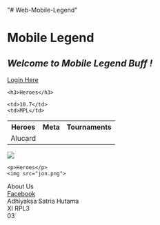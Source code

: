 "# Web-Mobile-Legend" 
<!DOCTYPE html>
<html>
<head>
<h1>Mobile Legend</h1>
<title>ML BUFF</title>
<style type="text/css"></style>
<link href="index1.css" rel="stylesheet">
<h2> <em>Welcome to Mobile Legend Buff !</em>
 </h2>
 <footer><a href="file:///E:/Kelas_11/KK4/DESAIN%20WEB/Bahan%20Mobil%20Lejen/login.html" target="_blank">Login Here</a></footer>
	
	<h3>Heroes</h3>
		
<body>
<table>
  <tr>
    <th><b>Heroes</b></th>
    <th><b>Meta</b></th>
        <th><b>Tournaments</b></th>
  </tr>
  <tr>
    <td>Alucard</td>

    <td>10.7</td>
    <td>MPL</td>
  </tr>
</table>
	<img src="ml.png">
	

	<p>Heroes</p>
	<img src="jon.png">

</body>
</head>
<body>
<footer>About Us</footer>
<footer><a href="https://www.facebook.com/InYourDream.AH" target="_blank">Facebook</a></footer>
<footer>Adhiyaksa Satria Hutama</footer>
<footer>XI RPL3</footer>
<footer>03</footer>
</body>
</html>

